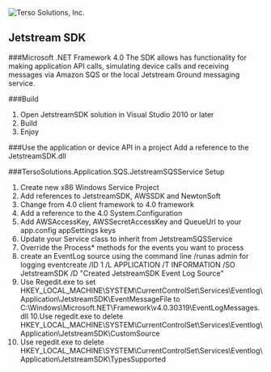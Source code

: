 <p align="left" bgcolor="grey">
<img src="http://www.tersosolutions.com/wp-content/uploads/2011/11/TERSOvect_GreenBlobWhiteText.png" alt="Terso Solutions, Inc.">
</p>

## Jetstream SDK 
###Microsoft .NET Framework 4.0
The SDK allows has functionality for making application API calls, simulating device calls and receiving messages via Amazon SQS or the local Jetstream Ground messaging service.

###Build
1. Open JetstreamSDK solution in Visual Studio 2010 or later
2. Build
3. Enjoy

###Use the application or device API in a project
Add a reference to the JetstreamSDK.dll

###TersoSolutions.Application.SQS.JetstreamSQSService Setup
1. Create new x86 Windows Service Project
2. Add references to JetstreamSDK, AWSSDK and NewtonSoft
3. Change from 4.0 client framework to 4.0 framework
4. Add a reference to the 4.0 System.Configuration
5. Add AWSAccessKey, AWSSecretAccessKey and QueueUrl to your app.config appSettings keys
6. Update your Service class to inherit from JetstreamSQSService
7. Override the Process* methods for the events you want to process
8. create an EventLog source using the command line /runas admin for logging
	eventcreate /ID 1 /L APPLICATION /T INFORMATION  /SO JetstreamSDK /D "Created JetstreamSDK Event Log Source"
9. Use Regedit.exe to set HKEY_LOCAL_MACHINE\SYSTEM\CurrentControlSet\Services\Eventlog\Application\JetstreamSDK\EventMessageFile to C:\Windows\Microsoft.NET\Framework\v4.0.30319\EventLogMessages.dll
10.Use regedit.exe to delete HKEY_LOCAL_MACHINE\SYSTEM\CurrentControlSet\Services\Eventlog\Application\JetstreamSDK\CustomSource
11. Use regedit.exe to delete HKEY_LOCAL_MACHINE\SYSTEM\CurrentControlSet\Services\Eventlog\Application\JetstreamSDK\TypesSupported
